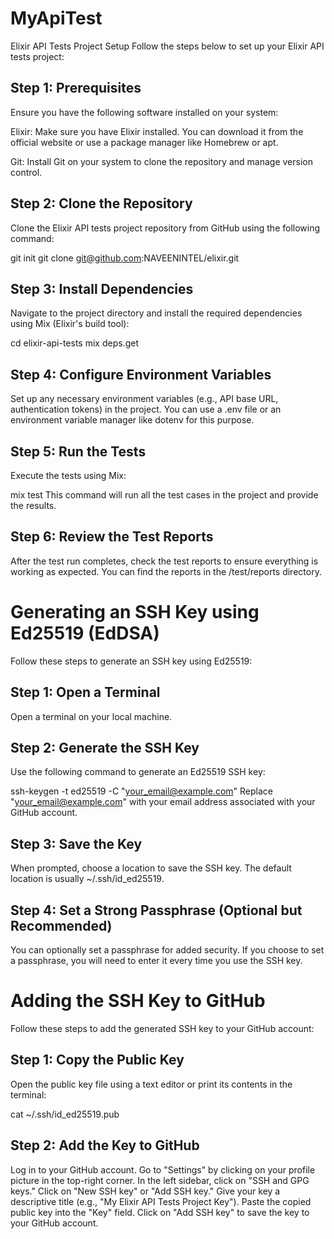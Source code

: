 # MyApiTest

Elixir API Tests Project Setup
Follow the steps below to set up your Elixir API tests project:

## Step 1: Prerequisites
Ensure you have the following software installed on your system:

Elixir: Make sure you have Elixir installed. You can download it from the official website or use a package manager like Homebrew or apt.

Git: Install Git on your system to clone the repository and manage version control.

## Step 2: Clone the Repository
Clone the Elixir API tests project repository from GitHub using the following command:

git init
git clone git@github.com:NAVEENINTEL/elixir.git

## Step 3: Install Dependencies
Navigate to the project directory and install the required dependencies using Mix (Elixir's build tool):

cd elixir-api-tests
mix deps.get

## Step 4: Configure Environment Variables
Set up any necessary environment variables (e.g., API base URL, authentication tokens) in the project. You can use a .env file or an environment variable manager like dotenv for this purpose.

## Step 5: Run the Tests
Execute the tests using Mix:

mix test
This command will run all the test cases in the project and provide the results.

## Step 6: Review the Test Reports
After the test run completes, check the test reports to ensure everything is working as expected. You can find the reports in the /test/reports directory.

# Generating an SSH Key using Ed25519 (EdDSA)
Follow these steps to generate an SSH key using Ed25519:

## Step 1: Open a Terminal
Open a terminal on your local machine.

## Step 2: Generate the SSH Key
Use the following command to generate an Ed25519 SSH key:

ssh-keygen -t ed25519 -C "your_email@example.com"
Replace "your_email@example.com" with your email address associated with your GitHub account.

## Step 3: Save the Key
When prompted, choose a location to save the SSH key. The default location is usually ~/.ssh/id_ed25519.

## Step 4: Set a Strong Passphrase (Optional but Recommended)
You can optionally set a passphrase for added security. If you choose to set a passphrase, you will need to enter it every time you use the SSH key.

# Adding the SSH Key to GitHub
Follow these steps to add the generated SSH key to your GitHub account:

## Step 1: Copy the Public Key
Open the public key file using a text editor or print its contents in the terminal:

cat ~/.ssh/id_ed25519.pub

##  Step 2: Add the Key to GitHub
Log in to your GitHub account.
Go to "Settings" by clicking on your profile picture in the top-right corner.
In the left sidebar, click on "SSH and GPG keys."
Click on "New SSH key" or "Add SSH key."
Give your key a descriptive title (e.g., "My Elixir API Tests Project Key").
Paste the copied public key into the "Key" field.
Click on "Add SSH key" to save the key to your GitHub account.

